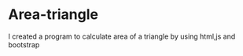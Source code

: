 # Area-triangle

I created a program to calculate area of a triangle by using html,js and bootstrap
